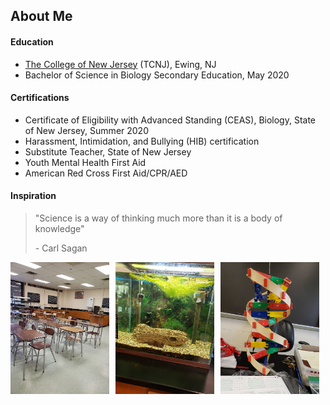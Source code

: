 ## About Me

#### Education
- [The College of New Jersey](https://tcnj.edu/) (TCNJ), Ewing, NJ
- Bachelor of Science in Biology Secondary Education, May 2020


#### Certifications
- Certificate of Eligibility with Advanced Standing (CEAS), Biology, State of New Jersey, Summer 2020
- Harassment, Intimidation, and Bullying (HIB) certification
- Substitute Teacher, State of New Jersey
- Youth Mental Health First Aid
- American Red Cross First Aid/CPR/AED


#### Inspiration

> "Science is a way of thinking much more than it is a body of knowledge"
>
> \- Carl Sagan

<img alt="front view of high school" src="/img/classroom.jpg" style="float: left; width: calc(33.33% - 10px); padding-right: 10px;"/>
<img alt="front view of high school" src="/img/fishtank.jpg" style="float: left; width: calc(33.33% - 10px); padding-right: 10px;"/>
<img alt="high school lunchroom" src="/img/dna.jpg" style="width: calc(33.33% - 10px); margin-bottom: 10px;"/>